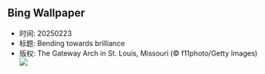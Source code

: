 ## Bing Wallpaper
- 时间: 20250223
- 标题: Bending towards brilliance
- 版权: The Gateway Arch in St. Louis, Missouri (© f11photo/Getty Images)
![](https://cn.bing.com/th?id=OHR.StLouisArch_EN-US1920417205_UHD.jpg&rf=LaDigue_UHD.jpg&pid=hp&w=3840&h=2160&rs=1&c=4)
